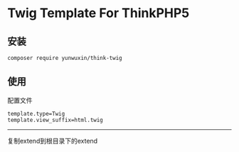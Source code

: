 # Twig Template For ThinkPHP5

## 安装
~~~
composer require yunwuxin/think-twig
~~~

## 使用 
配置文件 
```
template.type=Twig
template.view_suffix=html.twig
```
---
复制extend到根目录下的extend
